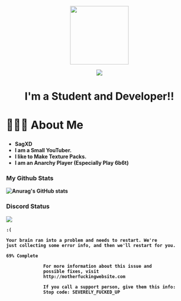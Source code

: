 <p align="center">
<img src="https://raw.githubusercontent.com/SagXD/SagXD/main/computer.gif" width="158px"/>
</p>


<p align="center"> <img src="https://komarev.com/ghpvc/?username=sagxd&color=grey&style=for-the-badge"/> </p>



<h1 align="center">I'm a Student and Developer!!</h1>

<h2 style="font-size:30px"><b> 🙋🏻‍♂️ About Me <b></h2>
 
 
- SagXD
- I am a Small YouTuber.
- I like to Make Texture Packs.
- I am an Anarchy Player (Especially Play 6b6t)



### My Github Stats

![Anurag's GitHub stats](https://github-readme-stats.vercel.app/api?username=sagxd&show_icons=true&theme=tokyonight)


### Discord Status

<a href="https://discord.com/users/887610165745057802"><img src="https://lanyard.cnrad.dev/api/887610165745057802?bg=1A1B27"></a>



```
:(

Your brain ran into a problem and needs to restart. We're
just collecting some error info, and then we'll restart for you.

69% Complete

              For more information about this issue and
              possible fixes, visit
              http://motherfuckingwebsite.com

              If you call a support person, give them this info:
              Stop code: SEVERELY_FUCKED_UP

```

